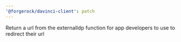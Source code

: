 ```yaml
---
'@forgerock/davinci-client': patch
---
```


Return a url from the externalIdp function for app developers to use to redirect their url
